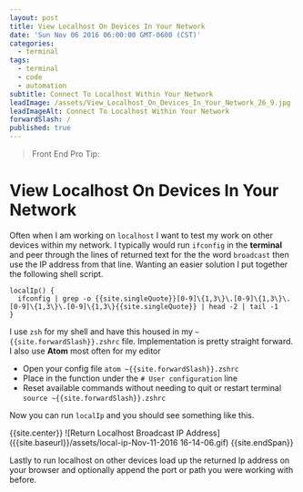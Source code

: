 ```yaml
---
layout: post
title: View Localhost On Devices In Your Network
date: 'Sun Nov 06 2016 06:00:00 GMT-0600 (CST)'
categories:
  - terminal
tags:
  - terminal
  - code
  - automation
subtitle: Connect To Localhost Within Your Network
leadImage: /assets/View_Localhost_On_Devices_In_Your_Network_26_9.jpg
leadImageAlt: Connect To Localhost Within Your Network
forwardSlash: /
published: true
---
```


> Front End Pro Tip:

# View Localhost On Devices In Your Network

Often when I am working on `localhost` I want to test my work on other devices within my network. I typically would run `ifconfig` in the __terminal__ and peer through the lines of returned text for the the word `broadcast` then use the IP address from that line. Wanting an easier solution I put together the following shell script.

```
localIp() {
  ifconfig | grep -o {{site.singleQuote}}[0-9]\{1,3\}\.[0-9]\{1,3\}\.[0-9]\{1,3\}\.[0-9]\{1,3\}{{site.singleQuote}} | head -2 | tail -1
}
```

I use `zsh` for my shell and have this housed in my `~{{site.forwardSlash}}.zshrc` file. Implementation is pretty straight forward. I also use __Atom__ most often for my editor

- Open your config file `atom ~{{site.forwardSlash}}.zshrc`
- Place in the function under the `# User configuration` line
- Reset available commands without needing to quit or restart terminal `source ~{{site.forwardSlash}}.zshrc`

Now you can run `localIp` and you should see something like this.

{{site.center}}
![Return Localhost Broadcast IP Address]({{site.baseurl}}/assets/local-ip-Nov-11-2016 16-14-06.gif)
{{site.endSpan}}

Lastly to run localhost on other devices load up the returned Ip address on your browser and optionally append the port or path you were working with before.
